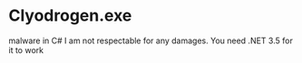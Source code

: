# Clyodrogen.exe
malware in C# I am not respectable for any damages. You need .NET 3.5 for it to work
